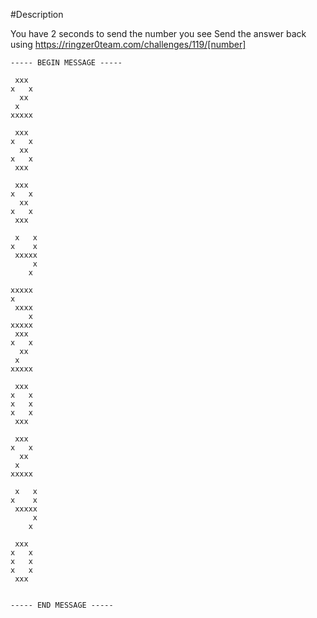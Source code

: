 #Description

You have 2 seconds to send the number you see Send the answer back using https://ringzer0team.com/challenges/119/[number] 

```
----- BEGIN MESSAGE -----

 xxx 
x   x 
  xx 
 x   
xxxxx

 xxx 
x   x
  xx 
x   x
 xxx 

 xxx 
x   x
  xx 
x   x
 xxx 

 x   x
x    x
 xxxxx
     x
    x

xxxxx
x    
 xxxx
    x
xxxxx
 xxx 
x   x 
  xx 
 x   
xxxxx

 xxx 
x   x
x   x
x   x
 xxx 

 xxx 
x   x 
  xx 
 x   
xxxxx

 x   x
x    x
 xxxxx
     x
    x

 xxx 
x   x
x   x
x   x
 xxx 


----- END MESSAGE -----
```
